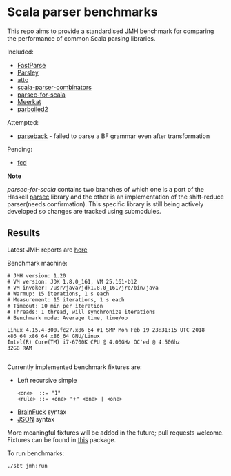 # Scala parser benchmarks

This repo aims to provide a standardised JMH benchmark for comparing the performance
of common Scala parsing libraries. 

Included:

 * [FastParse](https://github.com/lihaoyi/fastparse)
 * [Parsley](https://github.com/J-mie6/Parsley)
 * [atto](http://tpolecat.github.io/atto/)
 * [scala-parser-combinators](https://github.com/scala/scala-parser-combinators)
 * [parsec-for-scala](https://bitbucket.org/J_mie6/parsec-for-scala)
 * [Meerkat](http://meerkat-parser.github.io/index.html)
 * [parboiled2](https://github.com/sirthias/parboiled2)

Attempted:

 * [parseback](https://github.com/djspiewak/parseback) - failed to parse a BF grammar even after 
 transformation

Pending:

 * [fcd](https://github.com/b-studios/fcd)
 

**Note**

*parsec-for-scala* contains two branches of which one is a port of the Haskell 
[parsec](https://github.com/haskell/parsec) library and the other is an 
implementation of the shift-reduce parser(needs confirmation). This specific library is still being
actively developed so changes are tracked using submodules.


## Results

Latest JMH reports are [here](https://tom91136.github.io/scala-parser-benchmarks/report.html?sources=data.json)

<!---
Latest PDF results are [here](results/data.pdf)
-->

Benchmark machine:
```
# JMH version: 1.20
# VM version: JDK 1.8.0_161, VM 25.161-b12
# VM invoker: /usr/java/jdk1.8.0_161/jre/bin/java
# Warmup: 15 iterations, 1 s each
# Measurement: 15 iterations, 1 s each
# Timeout: 10 min per iteration
# Threads: 1 thread, will synchronize iterations
# Benchmark mode: Average time, time/op

Linux 4.15.4-300.fc27.x86_64 #1 SMP Mon Feb 19 23:31:15 UTC 2018 x86_64 x86_64 x86_64 GNU/Linux
Intel(R) Core(TM) i7-6700K CPU @ 4.00GHz OC'ed @ 4.50Ghz
32GB RAM
 
```

Currently implemented benchmark fixtures are:

 * Left recursive simple
 	```
 	<one>  ::= "1"
 	<rule> ::= <one> "+" <one> | <one>
 	```
 * [BrainFuck](https://github.com/brain-lang/brainfuck) syntax
 * [JSON](https://www.json.org/) syntax
 
	
More meaningful fixtures will be added in the future; pull requests welcome.
Fixtures can be found in [this](src/main/scala/net/kurobako/spb) package.

To run benchmarks:

    ./sbt jmh:run